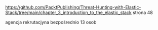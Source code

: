 https://github.com/PacktPublishing/Threat-Hunting-with-Elastic-Stack/tree/main/chapter_3_introduction_to_the_elastic_stack
strona 48 


agencja rekrutacjyna 
bezpośrednio 
13 osob 